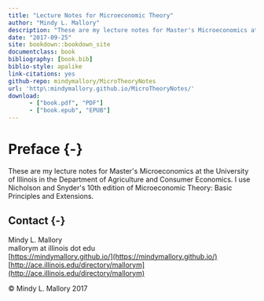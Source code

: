 ```yaml
--- 
title: "Lecture Notes for Microeconomic Theory"
author: "Mindy L. Mallory"
description: "These are my lecture notes for Master's Microeconomics at the University of Illinois Agriculture and Consumer Economics."
date: "2017-09-25"
site: bookdown::bookdown_site
documentclass: book
bibliography: [book.bib]
biblio-style: apalike
link-citations: yes
github-repo: mindymallory/MicroTheoryNotes
url: 'http\:mindymallory.github.io/MicroTheoryNotes/'
download:
      - ["book.pdf", "PDF"]
      - ["book.epub", "EPUB"]
---
```




# Preface {-}

These are my lecture notes for Master's Microeconomics at the University of Illinois in the Department of Agriculture and Consumer Economics. I use Nicholson and Snyder's 10th edition of Microeconomic Theory: Basic Principles and Extensions.



## Contact {-}
Mindy L. Mallory  
mallorym at illinois dot edu  
[https://mindymallory.github.io/](https://mindymallory.github.io/)  
[http://ace.illinois.edu/directory/mallorym](http://ace.illinois.edu/directory/mallorym)

<p>&copy; Mindy L. Mallory 2017</p>
